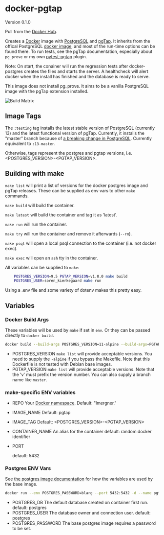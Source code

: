 # docker-pgtap

Version 0.1.0

Pull from the [Docker Hub](https://hub.docker.com/r/lmergner/pgtap).

Creates a [Docker][] image with [PostgreSQL][] and [pgTap][]. It inherits from the
offical PostgreSQL [docker image][], and most of the run-time options can be found
there. To run tests, see the pgTap documentation, especially about `pg_prove` or
my own [pytest-pgtap](https://github.com/lmergner/pytest-pgtap) plugin.

Note: On start, the conainer will run the regression tests after docker-postgres
creates the files and starts the server. A healthcheck will alert docker when the
install has finished and the database is ready to serve.

This image does not install pg_prove. It aims to be a vanilla PostgreSQL image
with the pgTap extension installed.

![Build Matrix](https://github.com/lmergner/docker-pgtap/workflows/build_matrix/badge.svg)

## Image Tags

The `:testing` tag installs the latest stable version of PostgreSQL (currently 13)
and the latest functional version of pgTap. Currently, it installs the "master"
branch because of [a breaking change in PostgreSQL](https://github.com/theory/pgtap/commit/99fdf949b8c3ea157fe078941c6e2af8c7dd7ae8).
Currently equivalent to `:13-master`.

Otherwise, tags represent the postgres and pgtap versions, i.e. \<POSTGRES_VERSION>-\<PGTAP_VERSION>.

## Building with make

`make list` will print a list of versions for the docker postgres image and pgTap releases. These can be supplied
as env vars to other `make` commands.

`make build` will build the container.

`make latest` will build the container and tag it as 'latest'.

`make run` will run the container.

`make try` will run the container and remove it afterwards (`--rm`).

`make psql` will open a local psql connection to the container (i.e. not docker exec).

`make exec` will open an `ash` tty in the container.

All variables can be supplied to `make`:

```sh
    POSTGRES_VERSION=9.5 PGTAP_VERSION=v1.0.0 make build
    POSTGRES_USER=soren_kierkegaard make run
```

Using a .env file and some variety of dotenv makes this pretty easy.

## Variables

### Docker Build Args

These variables will be used by `make` if set in `env`. Or they can be
passed directly to `docker build`.

```sh
docker build --build-args POSTGRES_VERSION=11-alpine --build-args=PGTAP_VERSION=v1.0.0
```

- POSTGRES_VERSION
  `make list` will provide acceptable versions. You need to supply the
  `-alpine` if you bypass the Makefile. Note that this Dockerfile is not
  tested with Debian base images.
- PGTAP_VERSION
  `make list` will provide acceptable versions. Note that the 'v' must prefix
  the version number. You can also supply a branch name like `master`.

### make-specific ENV variables

- REPO
  Your [Docker namespace](https://docs.docker.com/docker-hub/repos/).
  Default: "lmergner."
- IMAGE_NAME
  Default: pgtap
- IMAGE_TAG
  Default: \<POSTGRES_VERSION>-\<PGTAP_VERSION>
- CONTAINER_NAME
  An alias for the container
  default: random docker identifier
- PORT

  default: 5432

### Postgres ENV Vars

See [the postgres image documentation](https://hub.docker.com/_/postgres) for how the variables are used by the base image.

```sh
docker run --env POSTGRES_PASSWORD=blarg --port 5432:5432 -d --name pgtap lmergner/pgtap:11-v1.1.0
```

- POSTGRES_DB
  The default database created on container first run.
  default: postgres
- POSTGRES_USER
  The database owner and connection user.
  default: postgres
- POSTGRES_PASSWORD
  The base postgres image requires a password to be set.

[pgtap]: https://pgtap.org/
[docker]: https://www.docker.com/
[postgresql]: https://www.postgresql.org/
[docker image]: https://hub.docker.com/_/postgres/
